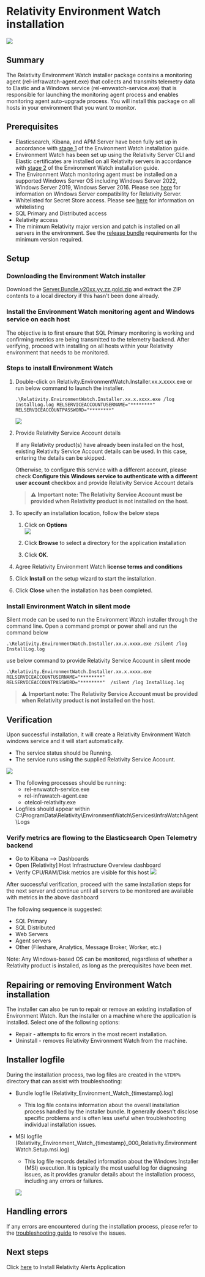 # Relativity Environment Watch installation
![](/resources/Installer_current_step.png)

## Summary
The Relativity Environment Watch installer package contains a monitoring agent (rel-infrawatch-agent.exe) that collects and transmits telemetry data to Elastic and a Windows service (rel-envwatch-service.exe) that is responsible for launching the monitoring agent process and enables monitoring agent auto-upgrade process. You will install this package on all hosts in your environment that you want to monitor.

## Prerequisites

- Elasticsearch, Kibana, and APM Server have been fully set up in accordance with [stage 1](/docs/elasticsearch_setup.md) of the Environment Watch installation guide.
- Environment Watch has been set up using the Relativity Server CLI and Elastic certificates are installed on all Relativity servers in accordance with [stage 2](/docs/cli_environmentwatch_setup.md) of the Environment Watch installation guide.
- The Environment Watch monitoring agent must be installed on a supported Windows Server OS including Windows Server 2022, Windows Server 2019, Windows Server 2016. Please see [here](https://help.relativity.com/Server2024/Content/Installing_and_Upgrading/System_requirements/Compatibility_matrix.htm#Relativitysystemrequirementsmatrix) for information on Windows Server compatibility for Relativity Server.
- Whitelisted for Secret Store access. Please see [here](https://help.relativity.com/Server2024/Content/System_Guides/Secret_Store/Secret_Store.htm#Configuringclients) for information on whitelisting
- SQL Primary and Distributed access
- Relativity access
- The minimum Relativity major version and patch is installed on all servers in the environment. See the [release bundle](https://github.com/relativitydev/server-bundle-release/releases) requirements for the minimum version required.

## Setup

### Downloading the Environment Watch installer
Download the [Server.Bundle.v20xx.yy.zz.gold.zip](https://github.com/relativitydev/server-bundle-release/releases) and extract the ZIP contents to a local directory if this hasn't been done already.


### Install the Environment Watch monitoring agent and Windows service on each host
The objective is to first ensure that SQL Primary monitoring is working and confirming metrics are being transmitted to the telemetry backend. After verifying, proceed with installing on all hosts within your Relativity environment that needs to be monitored.

### Steps to install Environment Watch

1. Double-click on Relativity.EnvironmentWatch.Installer.xx.x.xxxx.exe or run below command to launch the installer.
    ```
    .\Relativity.EnvironmentWatch.Installer.xx.x.xxxx.exe /log InstallLog.log RELSERVICEACCOUNTUSERNAME="********" RELSERVICEACCOUNTPASSWORD="********"

    ```


    ![](/resources/Installer_welcome.png)

2. Provide Relativity Service Account details 
    
    If any Relativity product(s) have already been installed on the host, existing Relativity Service Account details can be used. In this case, entering the details can be skipped.

    Otherwise, to configure this service with a different account, please check **Configure this Windows service to authenticate with a different user account** checkbox and provide Relativity Service Account details

    > :warning: **Important note: The Relativity Service Account must be provided when Relativity product is not installed on the host**.


3. To specify an installation location, follow the below steps

    1. Click on **Options**
    <br>![](/resources/Installer_diff_location.png)

    2. Click **Browse** to select a directory for the application installation

    3. Click **OK**.

4. Agree Relativity Environment Watch **license terms and conditions**

5. Click **Install** on the setup wizard to start the installation.

6. Click **Close** when the installation has been completed.


### Install Environment Watch in silent mode
Silent mode can be used to run the Environment Watch installer through the command line. Open a command prompt or power shell and run the command below


```
.\Relativity.EnvironmentWatch.Installer.xx.x.xxxx.exe /silent /log InstallLog.log

```

use below command to provide Relativity Service Account in silent mode  

```
.\Relativity.EnvironmentWatch.Installer.xx.x.xxxx.exe RELSERVICEACCOUNTUSERNAME="********" RELSERVICEACCOUNTPASSWORD="********"  /silent /log InstallLog.log

```

> :warning: **Important note: The Relativity Service Account must be provided when Relativity product is not installed on the host**.



## Verification
Upon successful installation, it will create a Relativity Environment Watch windows service and it will start automatically.

- The service status should be Running.
- The service runs using the supplied Relativity Service Account. 

![](/resources/Installer_service.png)

- The following processes should be running:
    - rel-envwatch-service.exe
    - rel-infrawatch-agent.exe
    - otelcol-relativity.exe
- Logfiles should appear within C:\ProgramData\Relativity\EnvironmentWatch\Services\InfraWatchAgent\Logs

### Verify metrics are flowing to the Elasticsearch Open Telemetry backend
- Go to Kibana --> Dashboards
- Open [Relativity] Host Infrastructure Overview dashboard
- Verify CPU/RAM/Disk metrics are visible for this host
![](/resources/Installer_hostmetric.png)


After successful verification, proceed with the same installation steps for the next server and continue until all servers to be monitored are available with metrics in the above dashboard

The following sequence is suggested:

- SQL Primary
- SQL Distributed
- Web Servers
- Agent servers
- Other (Fileshare, Analytics, Message Broker, Worker, etc.)

Note: Any Windows-based OS can be monitored, regardless of whether a Relativity product is installed, as long as the prerequisites have been met.

## Repairing or removing Environment Watch installation
The installer can also be run to repair or remove an existing installation of Environment Watch. Run the installer on a machine where the application is installed. Select one of the following options:
- Repair - attempts to fix errors in the most recent installation.
- Uninstall - removes Relativity Environment Watch from the machine.


## Installer logfile
During the installation process, two log files are created in the `%TEMP%` directory that can assist with troubleshooting:
- Bundle logfile (Relativity_Environment_Watch_{timestamp}.log)
    - This log file contains information about the overall installation process handled by the installer bundle. It generally doesn't disclose specific problems and is often less useful when troubleshooting individual installation issues.

- MSI logfile (Relativity_Environment_Watch_{timestamp}_000_Relativity.EnvironmentWatch.Setup.msi.log)
    - This log file records detailed information about the Windows Installer (MSI) execution. It is typically the most useful log for diagnosing issues, as it provides granular details about the installation process, including any errors or failures. 

    ![](/resources/Installer_logfiles.png)

## Handling errors
If any errors are encountered during the installation process, please refer to the [troubleshooting guide](/docs/environment_watch_troubleshooting.md#troubleshooting-environment-watch-installer-on-windows) to resolve the issues.

## Next steps
Click [here](/docs/relativity_alerts_installation.md) to Install Relativity Alerts Application